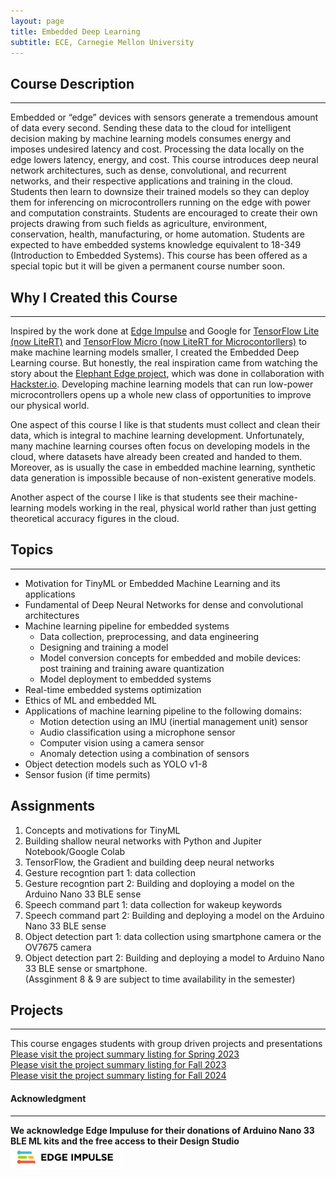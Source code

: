```yaml
---
layout: page
title: Embedded Deep Learning 
subtitle: ECE, Carnegie Mellon University
---
```

## Course Description  
---  
Embedded or “edge” devices with sensors generate a tremendous amount of data every second. 
Sending these data to the cloud for intelligent decision making by machine learning models 
consumes energy and imposes undesired latency and cost. Processing the data locally on the 
edge lowers latency, energy, and cost. This course introduces deep neural network architectures,
such as dense, convolutional, and recurrent networks, and their respective applications and 
training in the cloud. Students then learn to downsize their trained models so they can deploy 
them for inferencing on microcontrollers running on the edge with power and computation constraints. 
Students are encouraged to create their own projects drawing from such fields as agriculture, 
environment, conservation, health, manufacturing, or home automation. Students are expected to have 
embedded systems knowledge equivalent to 18-349 (Introduction to Embedded Systems). This course has 
been offered as a special topic but it will be given a permanent course number soon.   

## Why I Created this Course
---
Inspired by the work done at [Edge Impulse](https://edgeimpulse.com) and Google for [TensorFlow Lite (now LiteRT)](https://ai.google.dev/edge/litert) and [TensorFlow Micro (now LiteRT for Microcontorllers)](https://ai.google.dev/edge/litert/microcontrollers/overview) to make machine learning models smaller, I created the Embedded Deep Learning course. But honestly, the real inspiration came from watching the story about the [Elephant Edge project](https://youtu.be/ci95eyvTyXo), which was done in collaboration with [Hackster.io](https://www.hackster.io). Developing machine learning models that can run low-power microcontrollers opens up a whole new class of opportunities to improve our physical world.   

One aspect of this course I like is that students must collect and clean their data, which is integral to machine learning development. Unfortunately, many machine learning courses often focus on developing models in the cloud, where datasets have already been created and handed to them. Moreover, as is usually the case in embedded machine learning, synthetic data generation is impossible because of non-existent generative models.  

Another aspect of the course I like is that students see their machine-learning models working in the real, physical world rather than just getting theoretical accuracy figures in the cloud.                     

## Topics
---
* Motivation for TinyML or Embedded Machine Learning and its applications
* Fundamental of Deep Neural Networks for dense and convolutional architectures
* Machine learning pipeline for embedded systems
  - Data collection, preprocessing, and data engineering
  - Designing and training a model
  - Model conversion concepts for embedded and mobile devices:  
   post training and training aware quantization
  - Model deployment to embedded systems
* Real-time embedded systems optimization 
* Ethics of ML and embedded ML
* Applications of machine learning pipeline to the following domains:
  - Motion detection using an IMU (inertial management unit) sensor
  - Audio classification using a microphone sensor
  - Computer vision using a camera sensor
  - Anomaly detection using a combination of sensors
* Object detection models such as YOLO v1-8 
* Sensor fusion (if time permits)

## Assignments
1. Concepts and motivations for TinyML
2. Building shallow neural networks with Python and Jupiter Notebook/Google Colab
3. TensorFlow, the Gradient and building deep neural networks
4. Gesture recogntion part 1: data collection
5. Gesture recogntion part 2: Building and doploying a model on the Arduino Nano 33 BLE sense
6. Speech command part 1: data collection for wakeup keywords
7. Speech command part 2: Building and deploying a model on the Arduino Nano 33 BLE sense
8. Object detection part 1: data collection using smartphone camera or the OV7675 camera 
9. Object detection part 2: Building and deploying a model to Arduino Nano 33 BLE sense or smartphone.  
   (Assginment 8 & 9 are subject to time availability in the semester)

## Projects
---
This course engages students with group driven projects and presentations   
[Please visit the project summary listing for Spring 2023](/mbed_dl/projects_s23)  
[Please visit the project summary listing for Fall 2023](/mbed_dl/projects_f23)  
[Please visit the project summary listing for Fall 2024](/mbed_dl/projects_f24)  

#### Acknowledgment
---
**We acknowledge Edge Impuluse for their donations of Arduino Nano 33 BLE ML kits and the free access to their Design Studio**  
<img src="/assets/img/edge_impulse_1.jpg" width="35%" height="35%">

